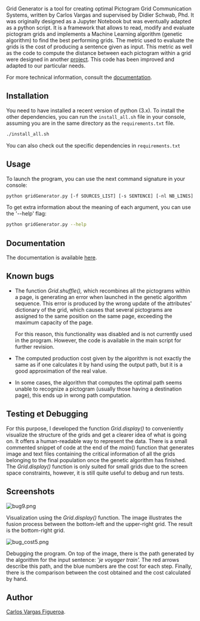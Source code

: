 Grid Generator is a tool for creating optimal Pictogram Grid Communication Systems, written by Carlos Vargas and supervised by Didier Schwab, Phd. It was originally designed as a Jupyter Notebook but was eventually adapted as a python script. It is a framework that allows to read, modify and evaluate pictogram grids and implements a Machine Learning algorithm (genetic algorithm) to find the best performing grids. The metric used to evaluate the grids is the cost of producing a sentence given as input. This metric as well as the code to compute the distance between each pictogram within a grid were designed in another [project](https://github.com/InteraactionGroup/Pictogram-Grid-Communication-Systems-Evaluator.git). This code has been improved and adapted to our particular needs.

For more technical information, consult the [documentation](https://carlosvargas-grid-generation.readthedocs.io/en/latest/gridGenerator.html).

## Installation

You need to have installed a recent version of python (3.x). To install the other dependencies, you can run the `install_all.sh` file in your console, assuming you are in the same directory as the `requirements.txt` file.

```bash
./install_all.sh
```

You can also check out the specific dependencies in `requirements.txt`

## Usage

To launch the program, you can use the next command signature in your console:

```bash
python gridGenerator.py [-f SOURCES_LIST] [-s SENTENCE] [-nl NB_LINES] [-nc NB_COLS] [-th THRESHOLD] [-mi MAX_ITER]
```

To get extra information about the meaning of each argument, you can use the '--help' flag: 

```bash
python gridGenerator.py --help
```

## Documentation

The documentation is available [here](https://carlosvargas-grid-generation.readthedocs.io/en/latest/gridGenerator.html).

## Known bugs

- The function *Grid.shuffle(),* which recombines all the pictograms within a page, is generating an error when launched in the genetic algorithm sequence. This error is produced by the wrong update of the attributes' dictionary of the grid, which causes that several pictograms are assigned to the same position on the same page, exceeding the maximum capacity of the page.

    For this reason, this functionality was disabled and is not currently used in the program. However, the code is available in the main script for further revision.

- The computed production cost given by the algorithm is not exactly the same as if one calculates it by hand using the output path, but it is a good approximation of the real value.
- In some cases, the algorithm that computes the optimal path seems unable to recognize a pictogram (usually those having a destination page), this ends up in wrong path computation.

## Testing et Debugging

For this purpose, I developed the function *Grid.display()* to conveniently visualize the structure of the grids and get a clearer idea of what is going on. It offers a human-readable way to represent the data. There is a small commented snippet of code at the end of the *main*() function that generates image and text files containing the critical information of all the grids belonging to the final population once the genetic algorithm has finished. The *Grid.display()* function is only suited for small grids due to the screen space constraints, however, it is still quite useful to debug and run tests.   

## Screenshots

![bug9.png](https://s3-us-west-2.amazonaws.com/secure.notion-static.com/06a1f2f5-4a41-4463-99d6-eac1bcb2129b/bug9.png)

Visualization using the *Grid.display()* function. The image illustrates the fusion process between the bottom-left and the upper-right grid. The result is the bottom-right grid.

![bug_cost5.png](https://s3-us-west-2.amazonaws.com/secure.notion-static.com/7a1486e9-cc54-4b47-aa7b-27c02554e85c/bug_cost5.png)

Debugging the program. On top of the image, there is the path generated by the algorithm for the input sentence: '*je voyager train'.* The red arrows describe this path, and the blue numbers are the cost for each step. Finally, there is the comparison between the cost obtained and the cost calculated by hand.

## Author

[Carlos Vargas Figueroa](https://github.com/CarlosVargasF).
